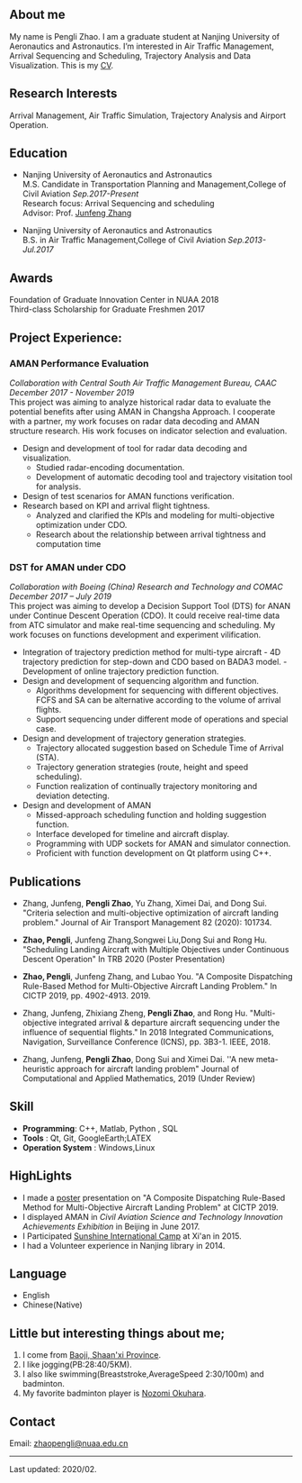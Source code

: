 
## About me
<!-- <img src="https://zhaoph2008.github.io/img.jpg" alt="GitHub" title="img" width="150" height="150" /><br> -->
My name is Pengli Zhao. I am a graduate student at Nanjing University of Aeronautics and Astronautics. I’m interested in Air Traffic Management, Arrival Sequencing and Scheduling, Trajectory Analysis and Data Visualization.
This is my [CV](./cv/cv.pdf).

## Research Interests
Arrival Management, Air Traffic Simulation, Trajectory Analysis and Airport Operation.
## Education
- Nanjing University of Aeronautics and Astronautics<br>
M.S. Candidate in Transportation Planning and Management,College of Civil Aviation _Sep.2017-Present_<br>
Research focus: Arrival Sequencing and scheduling<br>
Advisor: Prof. [Junfeng Zhang](http://cca.nuaa.edu.cn/2017/1110/c4798a102560/page.htm)

- Nanjing University of Aeronautics and Astronautics <br>
B.S. in Air Traffic Management,College of Civil Aviation _Sep.2013-Jul.2017_

## Awards
Foundation of Graduate Innovation Center in NUAA  2018<br>
Third-class Scholarship for Graduate Freshmen     2017<br>

## Project Experience:

### AMAN Performance Evaluation
_Collaboration with Central South Air Traffic Management Bureau, CAAC<br>
December 2017 - November 2019_<br>
This project was aiming to analyze historical radar data to evaluate the potential benefits after using
AMAN in Changsha Approach. I cooperate with a partner, my work focuses on radar data decoding
and AMAN structure research. His work focuses on indicator selection and evaluation.
- Design and development of tool for radar data decoding and visualization.
   - Studied radar-encoding documentation.
   - Development of automatic decoding tool and trajectory visitation tool for analysis.
- Design of test scenarios for AMAN functions verification.
- Research based on KPI and arrival flight tightness.
   - Analyzed and clarified the KPIs and modeling for multi-objective optimization under CDO.
   - Research about the relationship between arrival tightness and computation time

### DST for AMAN under CDO
_Collaboration with Boeing (China) Research and Technology and COMAC<br>
December 2017 – July 2019_<br>
This project was aiming to develop a Decision Support Tool (DTS) for ANAN under Continue Descent
Operation (CDO). It could receive real-time data from ATC simulator and make real-time sequencing
and scheduling. My work focuses on functions development and experiment vilification.
-	 Integration of trajectory prediction method for multi-type aircraft
    - 4D trajectory prediction for step-down and CDO based on BADA3 model.
    -  Development of online trajectory prediction function.
- Design and development of sequencing algorithm and function.
    - Algorithms development for sequencing with different objectives. FCFS and SA can be alternative according to the volume of arrival flights.
    - Support sequencing under different mode of operations and special case.
- Design and development of trajectory generation strategies.
    - Trajectory allocated suggestion based on Schedule Time of Arrival (STA).
    - Trajectory generation strategies (route, height and speed scheduling).
    - Function realization of continually trajectory monitoring and deviation detecting.
- Design and development of AMAN
    - Missed-approach scheduling function and holding suggestion function.
    - Interface developed for timeline and aircraft display.
    - Programming with UDP sockets for AMAN and simulator connection.
    - Proficient with function development on Qt platform using C++.

## Publications
- Zhang, Junfeng, **Pengli Zhao**, Yu Zhang, Ximei Dai, and Dong Sui. "Criteria selection and multi-objective optimization of aircraft landing problem." Journal of Air Transport Management 82 (2020): 101734.

- **Zhao, Pengli**, Junfeng Zhang,Songwei Liu,Dong Sui and Rong Hu. "Scheduling Landing Aircraft with Multiple Objectives under Continuous Descent Operation" In TRB 2020 (Poster Presentation)

- **Zhao, Pengli**, Junfeng Zhang, and Lubao You. "A Composite Dispatching Rule-Based Method for Multi-Objective Aircraft Landing Problem." In CICTP 2019, pp. 4902-4913. 2019.

- Zhang, Junfeng, Zhixiang Zheng, **Pengli Zhao**, and Rong Hu. "Multi-objective integrated arrival & departure aircraft sequencing under the influence of sequential flights." In 2018 Integrated Communications, Navigation, Surveillance Conference (ICNS), pp. 3B3-1. IEEE, 2018.

- Zhang, Junfeng, **Pengli Zhao**, Dong Sui and Ximei Dai. ''A new meta-heuristic approach for aircraft
landing problem" Journal of Computational and Applied Mathematics, 2019 (Under Review)

## Skill
- **Programming**: C++, Matlab, Python , SQL
- **Tools**       : Qt, Git, GoogleEarth;LATEX
- **Operation System**     : Windows,Linux

## HighLights
* I made a [poster](<https://zhaoph2008.github.io/papers/1poster.pdf>) presentation on "A Composite Dispatching Rule-Based Method for Multi-Objective Aircraft Landing Problem" at CICTP 2019.
* I displayed AMAN in _Civil Aviation Science and Technology Innovation Achievements Exhibition_ in Beijing in June 2017.
* I Participated [Sunshine International Camp](http://en.ceoglobal.org/sunshine-international-camp/) at Xi'an in 2015.
* I had a Volunteer experience in Nanjing library in 2014.

## Language
  - English
  - Chinese(Native)

## Little but interesting things about me;
  1. I come from [Baoji, Shaan'xi Province](https://en.wikipedia.org/wiki/Baoji).
  2. I like jogging(PB:28:40/5KM).
  3. I also like swimming(Breaststroke,AverageSpeed 2:30/100m) and badminton. 
  4. My favorite badminton player is [Nozomi Okuhara](http://nozomi-okuhara.com/).

<!-- ## Month Reviews

[2019/12](./Dec_2019.md) -->
## Contact
  Email: <zhaopengli@nuaa.edu.cn>
- - - 
Last updated: 2020/02.<br>
<!-- [Link to another page](./anotherpage.html) -->
